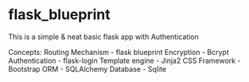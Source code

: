 # flask_blueprint
This is a simple & neat basic flask app with Authentication

Concepts:
Routing Mechanism - flask blueprint
Encryption - Bcrypt
Authentication - flask-login
Template engine - Jinja2
CSS Framework - Bootstrap
ORM - SQLAlchemy
Database - Sqlite
